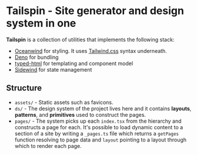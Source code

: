 # Tailspin - Site generator and design system in one

**Tailspin** is a collection of utilities that implements the following stack:

- [Oceanwind](https://www.npmjs.com/package/oceanwind) for styling. It uses [Tailwind.css](https://tailwindcss.com/) syntax underneath.
- [Deno](https://deno.land/) for bundling
- [typed-html](https://www.npmjs.com/package/typed-html) for templating and component model
- [Sidewind](https://sidewindjs.com/) for state management

## Structure

- `assets/` - Static assets such as favicons.
- `ds/` - The design system of the project lives here and it contains **layouts**, **patterns**, and **primitives** used to construct the pages.
- `pages/` - The system picks up each `index.tsx` from the hierarchy and constructs a page for each. It's possible to load dynamic content to a section of a site by writing a `_pages.ts` file which returns a `getPages` function resolving to page data and `layout` pointing to a layout through which to render each page.